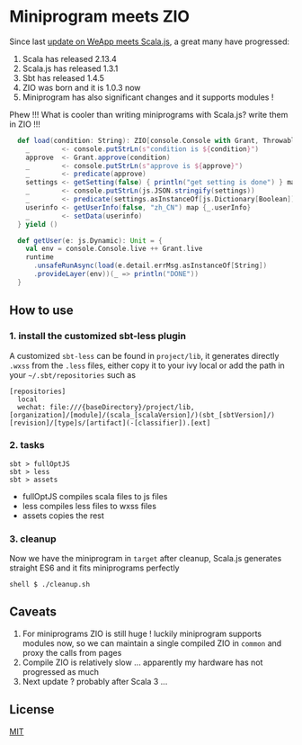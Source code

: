 # Miniprogram meets ZIO

Since last [update on WeApp meets Scala.js](https://github.com/kaiwu/weui-scalajs), a great many have progressed:

1. Scala has released 2.13.4
2. Scala.js has released 1.3.1
3. Sbt has released 1.4.5
4. ZIO was born and it is 1.0.3 now
5. Miniprogram has also significant changes and it supports modules !

Phew !!! What is cooler than writing miniprograms with Scala.js? write them in ZIO !!!

```Scala
  def load(condition: String): ZIO[console.Console with Grant, Throwable, Unit] = for {
    _        <- console.putStrLn(s"condition is ${condition}")
    approve  <- Grant.approve(condition)
    _        <- console.putStrLn(s"approve is ${approve}")
    _        <- predicate(approve)
    settings <- getSetting(false) { println("get setting is done") } map {_.authSetting}
    _        <- console.putStrLn(js.JSON.stringify(settings))
    _        <- predicate(settings.asInstanceOf[js.Dictionary[Boolean]].get("scope.userInfo") == Some(true))
    userinfo <- getUserInfo(false, "zh_CN") map {_.userInfo}
    _        <- setData(userinfo)
  } yield ()

  def getUser(e: js.Dynamic): Unit = {
    val env = console.Console.live ++ Grant.live
    runtime
      .unsafeRunAsync(load(e.detail.errMsg.asInstanceOf[String])
      .provideLayer(env))(_ => println("DONE"))
  }
```

## How to use

### 1. install the customized sbt-less plugin

A customized `sbt-less` can be found in `project/lib`, it generates directly `.wxss` from the `.less` files, either copy it
to your ivy local or add the path in your `~/.sbt/repositories` such as

```
[repositories]
  local
  wechat: file:///{baseDirectory}/project/lib, [organization]/[module]/(scala_[scalaVersion]/)(sbt_[sbtVersion]/)[revision]/[type]s/[artifact](-[classifier]).[ext]
```

### 2. tasks

```
sbt > fullOptJS
sbt > less
sbt > assets
```
- fullOptJS compiles scala files to js files
- less compiles less files to wxss files
- assets copies the rest

### 3. cleanup

Now we have the miniprogram in `target` after cleanup, Scala.js generates straight ES6 and it fits miniprograms perfectly

```
shell $ ./cleanup.sh
```

## Caveats

1. For miniprograms ZIO is still huge ! luckily miniprogram supports modules now, so we can maintain a single compiled ZIO in `common` and proxy the calls from pages
2. Compile ZIO is relatively slow ... apparently my hardware has not progressed as much 
3. Next update ? probably after Scala 3 ...
   
## License

[MIT](http://opensource.org/licenses/MIT)
